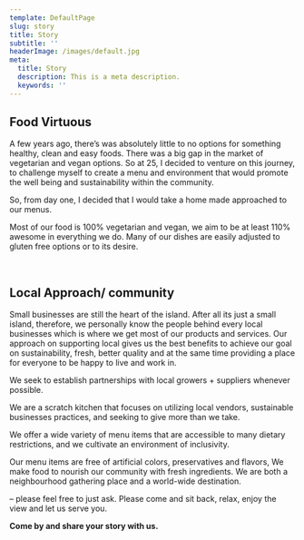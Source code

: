 ```yaml
---
template: DefaultPage
slug: story
title: Story
subtitle: ''
headerImage: /images/default.jpg
meta:
  title: Story
  description: This is a meta description.
  keywords: ''
---
```

## Food Virtuous

A few years ago, there’s was absolutely little to no options for something healthy, clean and easy foods. There was a big gap in the market of vegetarian and vegan options. So at 25, I decided to venture on this journey, to challenge myself to create a menu and environment that would promote the well being and sustainability within the community. 

So, from day one, I decided that I would take a home made approached to our menus. 

Most of our food is 100% vegetarian and vegan, we aim to be at least 110% awesome in everything we do. Many of our dishes are easily adjusted to gluten free options or to its desire. 

<br />

## Local Approach/ community

Small businesses are still the heart of the island. After all its just a small island, therefore, we personally know the people behind every local businesses which is where we get most of our products and services. Our approach on supporting local gives us the best benefits to achieve our goal on sustainability, fresh, better quality and at the same time providing a place for everyone to be happy to live and work in. 

We seek to establish partnerships with local growers + suppliers whenever possible. 

We are a scratch kitchen that focuses on utilizing local vendors, sustainable businesses practices, and seeking to give more than we take.

We offer a wide variety of menu items that are accessible to many dietary restrictions, and we cultivate an environment of inclusivity.

Our menu items are free of artificial colors, preservatives and  flavors, We make food to nourish our community with fresh ingredients. We are both a neighbourhood gathering place and a world-wide destination.


– please feel free to just ask.
Please come and sit back, relax, enjoy the view and let us serve you.

**Come by and share your story with us.**
